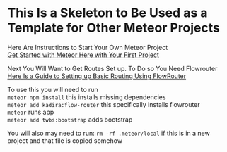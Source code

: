 This Is a Skeleton to Be Used as a Template for Other Meteor Projects
===

Here Are Instructions to Start Your Own Meteor Project  
[Get Started with Meteor Here with Your First Project](https://www.meteor.com/tutorials/react/creating-an-app)

Next You Will Want to Get Routes Set up. To Do so You Need Flowrouter  
[Here Is a Guide to Setting up Basic Routing Using FlowRouter](https://dev.to/damcosset/meteor-react-and-flowrouter-quick-setup-6g5)

To use this you will need to run  
`meteor npm install` this installs missing dependencies  
`meteor add kadira:flow-router` this specifically installs flowrouter  
`meteor` runs app  
`meteor add twbs:bootstrap` adds bootstrap  

You will also may need to run:
`rm -rf .meteor/local` if this is in a new project and that file is copied somehow